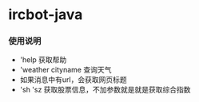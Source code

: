 # ircbot-java

### 使用说明
+  'help 获取帮助
+  'weather cityname 查询天气
+  如果消息中有url，会获取网页标题
+  'sh 'sz 获取股票信息，不加参数就是就是获取综合指数
 